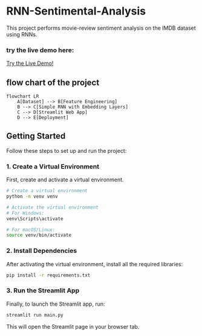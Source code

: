 # RNN-Sentimental-Analysis

This project performs movie-review sentiment analysis on the IMDB dataset using RNNs.
### try the live demo here:

[Try the Live Demo!](https://rnn-sentimental-analysis-ysmdwlkkxao9xwcftvsfno.streamlit.app/)


## flow chart of the project
```mermaid
flowchart LR
    A[Dataset] --> B[Feature Engineering]
    B --> C[Simple RNN with Embedding Layers]
    C --> D[Streamlit Web App]
    D --> E[Deployment]
```

## Getting Started

Follow these steps to set up and run the project:

### 1. Create a Virtual Environment
First, create and activate a virtual environment.

```bash
# Create a virtual environment
python -m venv venv

# Activate the virtual environment
# For Windows:
venv\Scripts\activate

# For macOS/Linux:
source venv/bin/activate
```
### 2. Install Dependencies

After activating the virtual environment, install all the required libraries:
```bash
pip install -r requirements.txt
```
### 3. Run the Streamlit App
Finally, to launch the Streamlit app, run:
```bash
streamlit run main.py
```

This will open the Streamlit page in your browser tab.


